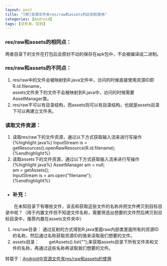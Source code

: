 ```yaml
---
layout: post
title: "[转]资源文件夹res/raw和assets的区别和使用"
categories: [Android]
tags: [文件夹，区别]
---
```

### res/raw和assets的相同点：  
两者目录下的文件在打包后会原封不动的保存在apk包中，不会被编译成二进制。  
### res/raw和assets的不同点：  
1. res/raw中的文件会被映射到R.java文件中，访问的时候直接使用资源ID即R.id.filename，  
assets文件夹下的文件不会被映射到R.java中，访问的时候需要AssetManager类。  
2. res/raw不可以有目录结构，而assets则可以有目录结构，也就是assets目录下可以再建立文件夹。  

### 读取文件资源：  
1. 读取res/raw下的文件资源，通过以下方式获取输入流来进行写操作
{%highlight java%}
InputStream is = getResources().openRawResource(R.id.filename);  
{%endhighlight%}
2. 读取assets下的文件资源，通过以下方式获取输入流来进行写操作
{%highlight java%}
AssetManager am = null;  
am = getAssets();  
InputStream is = am.open("filename");  
{%endhighlight%}
- ### 补充：  
　　在未知目录下有哪些文件，该去和获取这些文件的名称并把文件拷贝到目标目录中呢？（用于内置文件但不知道文件名称，需要筛选出想要的文件然后拷贝到目标目录中，推荐内置在assets文件夹中）  
1. res/raw目录：  通过反射的方式得到R.java里面raw内部类里面所有的资源ID的名称，然后通过名称获取资源ID的值来读取我们想要的文件。  
2. assets目录：　　
getAssets().list("");来获取assets目录下所有文件夹和文件的名称，再通过这些名称再读取我们想要的文件。

转载于：[Android中资源文件夹res/raw和assets的使用](http://blog.csdn.net/zuolongsnail/article/details/6444806)

